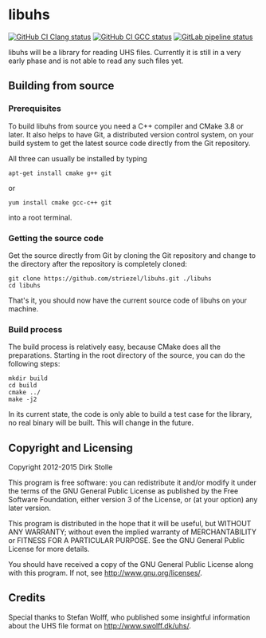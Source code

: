 # libuhs

[![GitHub CI Clang status](https://github.com/striezel/libuhs/workflows/Clang/badge.svg)](https://github.com/striezel/libuhs/actions)
[![GitHub CI GCC status](https://github.com/striezel/libuhs/workflows/GCC/badge.svg)](https://github.com/striezel/libuhs/actions)
[![GitLab pipeline status](https://gitlab.com/striezel/libuhs/badges/master/pipeline.svg)](https://gitlab.com/striezel/libuhs/-/pipelines)

libuhs will be a library for reading UHS files.
Currently it is still in a very early phase and is not able to read any such files yet.

## Building from source

### Prerequisites

To build libuhs from source you need a C++ compiler and CMake 3.8 or later.
It also helps to have Git, a distributed version control system, on your build
system to get the latest source code directly from the Git repository.

All three can usually be installed by typing

    apt-get install cmake g++ git

or

    yum install cmake gcc-c++ git

into a root terminal.

### Getting the source code

Get the source directly from Git by cloning the Git repository and change to
the directory after the repository is completely cloned:

    git clone https://github.com/striezel/libuhs.git ./libuhs
    cd libuhs

That's it, you should now have the current source code of libuhs on your machine.

### Build process

The build process is relatively easy, because CMake does all the preparations.
Starting in the root directory of the source, you can do the following steps:

    mkdir build
    cd build
    cmake ../
    make -j2

In its current state, the code is only able to build a test case for the library,
no real binary will be built. This will change in the future.

## Copyright and Licensing

Copyright 2012-2015 Dirk Stolle

This program is free software: you can redistribute it and/or modify
it under the terms of the GNU General Public License as published by
the Free Software Foundation, either version 3 of the License, or
(at your option) any later version.

This program is distributed in the hope that it will be useful,
but WITHOUT ANY WARRANTY; without even the implied warranty of
MERCHANTABILITY or FITNESS FOR A PARTICULAR PURPOSE.  See the
GNU General Public License for more details.

You should have received a copy of the GNU General Public License
along with this program.  If not, see <http://www.gnu.org/licenses/>.

## Credits

Special thanks to Stefan Wolff, who published some insightful information about
the UHS file format on <http://www.swolff.dk/uhs/>.

